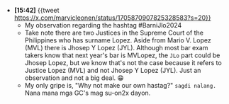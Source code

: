 - **[15:42]** {{tweet https://x.com/marvicleonen/status/1705870907825328583?s=20}}
	- My observation regarding the hashtag #BarniJlo2024
	- Take note there are two Justices in the Supreme Court of the Philippines who has surname Lopez. Aside from Mario V. Lopez (MVL) there is Jhosep Y Lopez (JYL).  Although most bar exam takers know that next year's bar is MVLopez, the `JLo` part could be Jhosep Lopez, but we know that's not the case because it refers to Justice Lopez (MVL) and not Jhosep Y Lopez (JYL). Just an observation and not a big deal. 😁
	- My only gripe is, "Why not make our own hastag?" `sagdi nalang.` Nana mana mga GC's mag su-on2x dayon.
